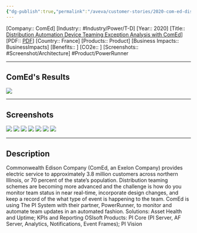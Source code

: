 ```yaml
---
{"dg-publish":true,"permalink":"/aveva/customer-stories/2020-com-ed-distribution-automation-device-teaming-exception-analysis-with-com-ed/"}
---
```


[Company:: ComEd]
[Industry:: #Industry/Power/T-D]
[Year:: 2020]
[Title:: [Distribution Automation Device Teaming Exception Analysis with ComEd](https://resources.osisoft.com/presentations/distribution-automation-device-teaming--exception-analysis-with-comed-with-live-qanda/)]
[PDF:: [PDF](https://cdn.osisoft.com/osi/presentations/2020-industry-summits/UC20NA-D8TD50-ComEd-Thompson-Distribution-Automation.pdf)]
[Country:: France]
[Products:: Product]
[Business Impacts:: BusinessImpacts]
[Benefits:: ]
[CO2e:: ]
[Screenshots:: #Screenshot/Architecture]
#Product/PowerRunner  

---
## ComEd's Results
![](https://i.imgur.com/KiExgHo.png)

---
## Screenshots
![](https://i.imgur.com/fQQp72E.png)
![](https://i.imgur.com/aVDFKbH.png)
![](https://i.imgur.com/sO7uzff.png)
![](https://i.imgur.com/eLmCUtZ.png)
![](https://i.imgur.com/W1Qe2yI.png)
![](https://i.imgur.com/uRbFnsr.png)
![](https://i.imgur.com/gvFO39N.png)

---
## Description
Commonwealth Edison Company (ComEd, an Exelon Company) provides electric service to approximately 3.8 million customers across northern Illinois, or 70 percent of the state’s population. Distribution teaming schemes are becoming more advanced and the challenge is how do you monitor team status in near real-time, incorporate design changes, and keep a record of the what type of event is happening to the team. ComEd is using The PI System with their partner, PowerRunner, to monitor and automate team updates in an automated fashion. Solutions: Asset Health and Uptime; KPIs and Reporting OSIsoft Products: PI Core (PI Server, AF Server, Analytics, Notifications, Event Frames); PI Vision